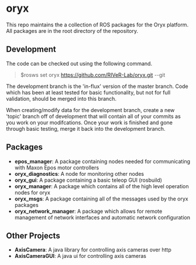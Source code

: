 oryx
====

This repo maintains the a collection of ROS packages for the Oryx platform.
All packages are in the root directory of the repository.

Development
-----------
The code can be checked out using the following command.
>$rosws set oryx https://github.com/RIVeR-Lab/oryx.git --git

The development branch is the 'in-flux' version of the master branch. Code which has been at least tested for basic functionality, but not for full validation, should be merged into this branch.

When creating/modify data for the development branch, create a new 'topic' branch off of development that will contain all of your commits as you work on your modifcations. Once your work is finished and gone through basic testing, merge it back into the development branch.


Packages
--------
- **epos\_manager**: A package containing nodes needed for communicating with Maxon Epos motor controllers
- **oryx\_diagnostics**: A node for monitoring other nodes
- **oryx\_gui**: A package containing a basic teleop GUI (rosbuild)
- **oryx\_manager**: A package which contains all of the high level operation nodes for oryx
- **oryx\_msgs**: A package containing all of the messages used by the oryx packages
- **oryx\_network\_manager**: A package which allows for remote management of network interfaces and automatic network configuration

Other Projects
--------------
- **AxisCamera**: A java library for controlling axis cameras over http
- **AxisCameraGUI**: A java ui for controlling axis cameras
